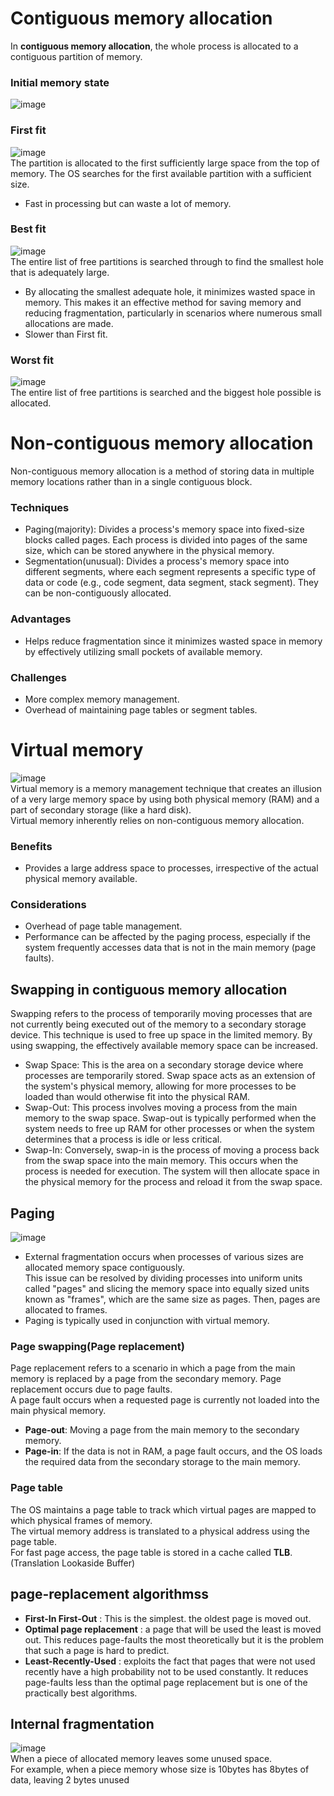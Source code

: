 # Contiguous memory allocation
In **contiguous memory allocation**, the whole process is allocated to a contiguous partition of memory.

### Initial memory state
![image](https://user-images.githubusercontent.com/67142421/178162536-1a5042e4-9e23-489b-bd69-88ce7df6dbd3.png)

### First fit
![image](https://user-images.githubusercontent.com/67142421/178162569-8906b416-30f6-4fd2-a24b-36a424388021.png)<br>
The partition is allocated to the first sufficiently large space from the top of memory. The OS searches for the first available partition with a sufficient size.
- Fast in processing but can waste a lot of memory.

### Best fit
![image](https://user-images.githubusercontent.com/67142421/178162618-28cc7cab-20f1-4731-b0da-625dfd91d433.png)<br>
The entire list of free partitions is searched through to find the smallest hole that is adequately large.
- By allocating the smallest adequate hole, it minimizes wasted space in memory. This makes it an effective method for saving memory and reducing fragmentation, particularly in scenarios where numerous small allocations are made.
- Slower than First fit.

### Worst fit
![image](https://user-images.githubusercontent.com/67142421/178162994-d644b1ff-6a79-4b3c-a1eb-4b96f1020cf8.png)<br>
The entire list of free partitions is searched and the biggest hole possible is allocated.

# Non-contiguous memory allocation
Non-contiguous memory allocation is a method of storing data in multiple memory locations rather than in a single contiguous block.
### Techniques
- Paging(majority): Divides a process's memory space into fixed-size blocks called pages. Each process is divided into pages of the same size, which can be stored anywhere in the physical memory.
- Segmentation(unusual): Divides a process's memory space into different segments, where each segment represents a specific type of data or code (e.g., code segment, data segment, stack segment). They can be non-contiguously allocated.
### Advantages
- Helps reduce fragmentation since it minimizes wasted space in memory by effectively utilizing small pockets of available memory.
### Challenges
- More complex memory management.
- Overhead of maintaining page tables or segment tables.

# Virtual memory
![image](https://github.com/vacu9708/Fundamental-knowledge/assets/67142421/10b1de02-1f68-431f-b03f-f869be8cffb2)<br>
Virtual memory is a memory management technique that creates an illusion of a very large memory space by using both physical memory (RAM) and a part of secondary storage (like a hard disk).<br>
Virtual memory inherently relies on non-contiguous memory allocation.
### Benefits
- Provides a large address space to processes, irrespective of the actual physical memory available.
### Considerations
- Overhead of page table management.
- Performance can be affected by the paging process, especially if the system frequently accesses data that is not in the main memory (page faults).

## Swapping in contiguous memory allocation
Swapping refers to the process of temporarily moving processes that are not currently being executed out of the memory to a secondary storage device. This technique is used to free up space in the limited memory. By using swapping, the effectively available memory space can be increased.
- Swap Space: This is the area on a secondary storage device where processes are temporarily stored. Swap space acts as an extension of the system's physical memory, allowing for more processes to be loaded than would otherwise fit into the physical RAM.
- Swap-Out: This process involves moving a process from the main memory to the swap space. Swap-out is typically performed when the system needs to free up RAM for other processes or when the system determines that a process is idle or less critical.
- Swap-In: Conversely, swap-in is the process of moving a process back from the swap space into the main memory. This occurs when the process is needed for execution. The system will then allocate space in the physical memory for the process and reload it from the swap space.

## Paging
![image](https://github.com/vacu9708/Fundamental-knowledge/assets/67142421/c8375793-7802-4df8-bdd2-dbeee33c29e5)<br>
- External fragmentation occurs when processes of various sizes are allocated memory space contiguously.<br>
This issue can be resolved by dividing processes into uniform units called "pages" and slicing the memory space into equally sized units known as "frames", which are the same size as pages. Then, pages are allocated to frames.<br>
- Paging is typically used in conjunction with virtual memory.

### Page swapping(Page replacement)
Page replacement refers to a scenario in which a page from the main memory is replaced by a page from the secondary memory. Page replacement occurs due to page faults.<br>
A page fault occurs when a requested page is currently not loaded into the main physical memory.<br>
- **Page-out**: Moving a page from the main memory to the secondary memory.
- **Page-in**: If the data is not in RAM, a page fault occurs, and the OS loads the required data from the secondary storage to the main memory.

### Page table
The OS maintains a page table to track which virtual pages are mapped to which physical frames of memory.<br>
The virtual memory address is translated to a physical address using the page table.<br>
For fast page access, the page table is stored in a cache called **TLB**.(Translation Lookaside Buffer)<br>

## page-replacement algorithmss
* **First-In First-Out** : This is the simplest. the oldest page is moved out.
* **Optimal page replacement** : a page that will be used the least is moved out. This reduces page-faults the most theoretically
but it is the problem that such a page is hard to predict.
* **Least-Recently-Used** : exploits the fact that pages that were not used recently have a high probability not to be used constantly.
It reduces page-faults less than the optimal page replacement but is one of the practically best algorithms.

## Internal fragmentation
![image](https://github.com/vacu9708/Fundamental-knowledge/assets/67142421/a9694841-3cd6-4fff-951f-b6a445b0d724)<br>
When a piece of allocated memory leaves some unused space.<br>
For example, when a piece memory whose size is 10bytes has 8bytes of data, leaving 2 bytes unused
